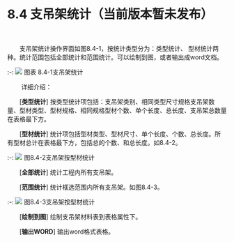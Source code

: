 # 8.4 支吊架统计（当前版本暂未发布）
<br/>

&emsp;&emsp;支吊架统计操作界面如图8.4\-1，按统计类型分为：类型统计、 型材统计两种。统计范围包括全部统计和范围统计。可以绘制到图，或者输出成word文档。


:-: ![](images/505.png)
图表 8.4\-1支吊架统计

&emsp;&emsp; 详细介绍：

&emsp;&emsp;\[**类型统计**\] 按类型统计项包括：支吊架类别、相同类型尺寸规格支吊架数量、型材类型、型材规格、相同规格型材个数、单个长度、总长度、支吊架总数量在表格最下方。     

&emsp;&emsp;\[**型材统计**\] 统计项包括型材类型、型材尺寸、单个长度、个数、总长度。所有型材总计在表格最下方，包括总的个数、和总长度。如8.4\-2。


:-: ![](images/506.png)
图8.4\-2支吊架按型材统计

&emsp;&emsp;\[**全部统计**\] 统计工程内所有支吊架。

&emsp;&emsp;\[**范围统计**\] 统计框选范围内所有支吊架。如图8.4\-3。

:-: ![](images/507.png)
图8.4\-3支吊架按型材统计

&emsp;&emsp;[**绘制到图**\] 绘制支吊架材料表到表格属性下。

&emsp;&emsp;[**输出WORD**\] 输出word格式表格。